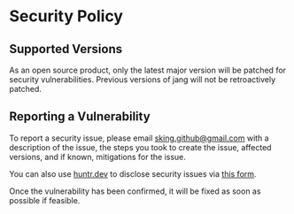 # Security Policy

## Supported Versions

As an open source product, only the latest major version will be patched for security vulnerabilities. Previous versions of jang will not be retroactively patched.

## Reporting a Vulnerability

To report a security issue, please email [sking.github@gmail.com](mailto:sking.github@gmail.com) with a description of the issue, the steps you took to create the issue, affected versions, and if known, mitigations for the issue.

You can also use [huntr.dev](https://huntr.dev) to disclose security issues via [this form](https://huntr.dev/bounties/disclose/?target=https://github.com/Stephen-RA-King/jang).

Once the vulnerability has been confirmed, it will be fixed as soon as possible if feasible.
